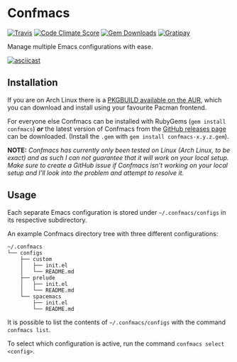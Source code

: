 # Confmacs
[![Travis](https://img.shields.io/travis/SShrike/confmacs.svg)](https://travis-ci.org/SShrike/confmacs)
[![Code Climate Score](https://img.shields.io/codeclimate/github/SShrike/confmacs.svg)](https://codeclimate.com/github/SShrike/confmacs)
[![Gem Downloads](https://img.shields.io/gem/dv/confmacs/0.2.0.svg)](https://rubygems.org/gems/confmacs)
[![Gratipay](https://img.shields.io/gratipay/SShrike.svg)](https://gratipay.com/~SShrike/)

Manage multiple Emacs configurations with ease.

[![asciicast](https://asciinema.org/a/23286.png)](https://asciinema.org/a/23286)

## Installation
If you are on Arch Linux there is a
[PKGBUILD available on the AUR](https://aur4.archlinux.org/packages/confmacs/),
which you can download and install using your favourite Pacman frontend.

For everyone else Confmacs can be installed with RubyGems
(`gem install confmacs`) _**or**_ the latest version of Confmacs from the
[GitHub releases page](https://github.com/SShrike/confmacs/releases) can be
downloaded. (Install the `.gem` with `gem install confmacs-x.y.z.gem`).

**NOTE:** *Confmacs has currently only been tested on Linux (Arch Linux, to be
  exact) and as such I can not guarantee that it will work on your local setup.
  Make sure to create a GitHub issue if Confmacs isn't working on your local
  setup and I'll look into the problem and attempt to resolve it.*

## Usage
Each separate Emacs configuration is stored under `~/.confmacs/configs` in
its respective subdirectory.

An example Confmacs directory tree with three different configurations:
```
~/.confmacs
└── configs
    ├── custom
    │   ├── init.el
    │   └── README.md
    ├── prelude
    │   ├── init.el
    │   └── README.md
    └── spacemacs
        ├── init.el
        └── README.md
```

It is possible to list the contents of `~/.confmacs/configs` with the command
`confmacs list`.

To select which configuration is active, run the command
`confmacs select <config>`.
